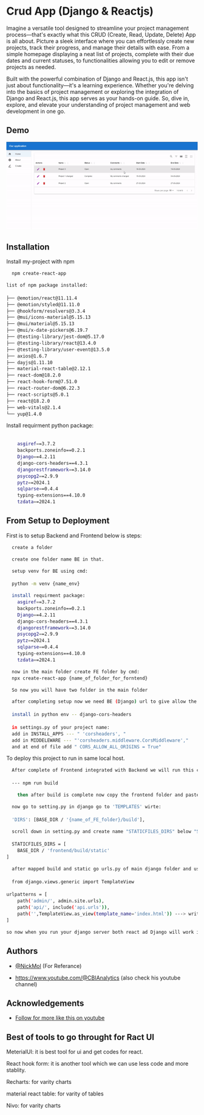 # Crud App (Django & Reactjs)

Imagine a versatile tool designed to streamline your project management process—that's exactly what this CRUD (Create, Read, Update, Delete) App is all about. Picture a sleek interface where you can effortlessly create new projects, track their progress, and manage their details with ease. From a simple homepage displaying a neat list of projects, complete with their due dates and current statuses, to functionalities allowing you to edit or remove projects as needed.

Built with the powerful combination of Django and React.js, this app isn't just about functionality—it's a learning experience. Whether you're delving into the basics of project management or exploring the integration of Django and React.js, this app serves as your hands-on guide. So, dive in, explore, and elevate your understanding of project management and web development in one go.

## Demo

![](crudapp.gif)

## Installation

Install my-project with npm

```bash
  npm create-react-app
```
```bash
list of npm package installed:

├── @emotion/react@11.11.4
├── @emotion/styled@11.11.0
├── @hookform/resolvers@3.3.4
├── @mui/icons-material@5.15.13
├── @mui/material@5.15.13
├── @mui/x-date-pickers@6.19.7
├── @testing-library/jest-dom@5.17.0
├── @testing-library/react@13.4.0
├── @testing-library/user-event@13.5.0
├── axios@1.6.7
├── dayjs@1.11.10
├── material-react-table@2.12.1
├── react-dom@18.2.0
├── react-hook-form@7.51.0
├── react-router-dom@6.22.3
├── react-scripts@5.0.1
├── react@18.2.0
├── web-vitals@2.1.4
└── yup@1.4.0
```
Install requirment python package:
```bash

    asgiref==3.7.2
    backports.zoneinfo==0.2.1
    Django==4.2.11
    django-cors-headers==4.3.1
    djangorestframework==3.14.0
    psycopg2==2.9.9
    pytz==2024.1
    sqlparse==0.4.4
    typing-extensions==4.10.0
    tzdata==2024.1
```
## From Setup to Deployment

First is to setup Backend and Frontend below is steps:

```bash
  create a folder
```
```bash
  create one folder name BE in that.
```
```bash
  setup venv for BE using cmd:

  python -m venv {name_env}
```
```bash
  install requirment package:
    asgiref==3.7.2
    backports.zoneinfo==0.2.1
    Django==4.2.11
    django-cors-headers==4.3.1
    djangorestframework==3.14.0
    psycopg2==2.9.9
    pytz==2024.1
    sqlparse==0.4.4
    typing-extensions==4.10.0
    tzdata==2024.1
```
```bash
  now in the main folder create FE folder by cmd:
  npx create-react-app {name_of_folder_for_forntend}
```
```bash
  So now you will have two folder in the main folder
```
```bash
  after completing setup now we need BE (Django) url to give allow the permission to use when integrating with FE (Reactjs):

  install in python env -- django-cors-headers

  in settings.py of your project name:
  add in INSTALL_APPS --- " 'corsheaders', " 
  add in MIDDELEWARE --- "'corsheaders.middleware.CorsMiddleware',"
  and at end of file add " CORS_ALLOW_ALL_ORIGINS = True"
```

To deploy this project to run in same local host.

```bash
  After complete of Frontend integrated with Backend we will run this cmd in frontend directory.

  --- npm run build
```
```bash
    then after build is complete now copy the frontend folder and paste in backend folder 
```
```bash
  now go to setting.py in django go to 'TEMPLATES' wirte:

  'DIRS': [BASE_DIR / '{name_of_FE_folder}/build'],
```
```bash
  scroll down in setting.py and create name "STATICFILES_DIRS" below "STATIC_URL" like this:

  STATICFILES_DIRS = [
    BASE_DIR / 'frontend/build/static'
]
```
```bash
  after mapped build and static go urls.py of main django folder and us template view :

  from django.views.generic import TemplateView

urlpatterns = [
    path('admin/', admin.site.urls),
    path('api/', include('api.urls')),
    path('',TemplateView.as_view(template_name='index.html')) ---> write your html of FE in here 
]

```
```bash
so now when you run your django server both react ad Django will work in same localhost.
```

## Authors

- [@NickMol](https://github.com/NickMol/Django-React-Tutorial) (For Referance)

- https://www.youtube.com/@CBIAnalytics (also check his youtube channel)


## Acknowledgements

- [Follow for more like this on youtube ](https://www.youtube.com/@CBIAnalytics)


## Best of tools to go throught for Ract UI

MeterialUI: it is best tool for ui and get codes for react.

React hook form: it is another tool which we can use less code and more stablity.

Recharts: for varity charts

material react table: for varity of tables

Nivo: for varity charts
